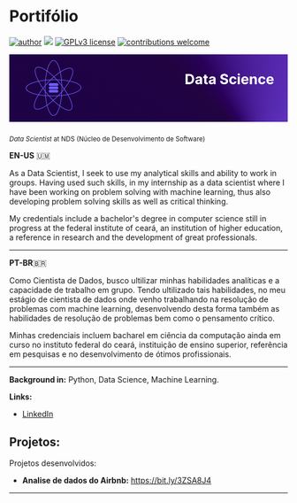 # Portifólio

[![author](https://img.shields.io/badge/author-jplimag-red.svg)](https://www.linkedin.com/in/jplimag/) [![](https://img.shields.io/badge/python-3.7+-blue.svg)](https://www.python.org/downloads/release/python-365/) [![GPLv3 license](https://img.shields.io/badge/License-GPLv3-blue.svg)](http://perso.crans.org/besson/LICENSE.html) [![contributions welcome](https://img.shields.io/badge/contributions-welcome-brightgreen.svg?style=flat)](https://github.com/JpLimags)

<p align="center">
  <img src="Frame 5.png" >
</p>

<sub>*Data Scientist* at NDS (Núcleo de Desenvolvimento de Software)</sub>

**EN-US** 🇺🇲

As a Data Scientist, I seek to use my analytical skills and ability to work in groups. Having used such skills, in my internship as a data scientist where I have been working on problem solving with machine learning, thus also developing problem solving skills as well as critical thinking.

My credentials include a bachelor's degree in computer science still in progress at the federal institute of ceará, an institution of higher education, a reference in research and the development of great professionals.

---

**PT-BR**🇧🇷

Como Cientista de Dados, busco ultilizar minhas habilidades analíticas e a capacidade de trabalho em grupo. Tendo ultilizado tais habilidades, no meu estágio de cientista de dados  onde venho trabalhando na resolução de problemas com machine learning, desenvolvendo desta forma também as habilidades de resolução de problemas bem como o pensamento crítico.

Minhas credenciais incluem  bacharel em ciência da computação ainda em curso no instituto federal do ceará, instituição de ensino superior, referência em pesquisas e no desenvolvimento de ótimos profissionais.

---

**Background in:** Python, Data Science, Machine Learning.

**Links:**
* [LinkedIn](https://www.linkedin.com/in/jplimag/)


## Projetos:
Projetos desenvolvidos:

* **Analise de dados do Airbnb:**  https://bit.ly/3ZSA8J4


---
